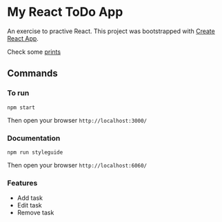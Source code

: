 # My React ToDo App

An exercise to practive React. This project was bootstrapped with [Create React App](https://github.com/facebook/create-react-app).

Check some [prints](/prints)
 
## Commands

### To run
`npm start`

Then open your browser `http://localhost:3000/`

### Documentation
`npm run styleguide`

Then open your browser `http://localhost:6060/`

### Features

* Add task
* Edit task
* Remove task